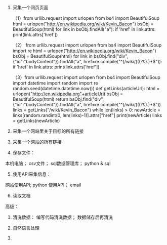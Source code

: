1. 采集一个网页页面

    （1）from urllib.request import urlopen
        from bs4 import BeautifulSoup
        html = urlopen("http://en.wikipedia.org/wiki/Kevin_Bacon") 
        bsObj = BeautifulSoup(html)
        for link in bsObj.findAll("a"):
        if 'href' in link.attrs: 
            print(link.attrs['href'])
            
     （2）  from urllib.request import urlopen 
           from bs4 import BeautifulSoup 
           import re
           html = urlopen("http://en.wikipedia.org/wiki/Kevin_Bacon")
           bsObj = BeautifulSoup(html)
           for link in bsObj.find("div", {"id":"bodyContent"}).findAll("a",
           href=re.compile("^(/wiki/)((?!:).)*$")): 
              if 'href' in link.attrs:
                print(link.attrs['href'])
                
                
      （3）from urllib.request import urlopen 
          from bs4 import BeautifulSoup 
          import datetime
          import random
          import re
          random.seed(datetime.datetime.now()) 
          def getLinks(articleUrl):
                html = urlopen("http://en.wikipedia.org"+articleUrl)
                bsObj = BeautifulSoup(html)
                return bsObj.find("div", {"id":"bodyContent"}).findAll("a",
                                    href=re.compile("^(/wiki/)((?!:).)*$"))
               links = getLinks("/wiki/Kevin_Bacon")
          while len(links) > 0:
              newArticle = links[random.randint(0, len(links)-1)].attrs["href"] 
              print(newArticle)
              links = getLinks(newArticle)

2. 采集一个网站里关于目标的所有链接

3. 采集一个网站的所有链接


4. 保存文件：

本机电脑； csv文件； sql数据管理库； python & sql



5. 使用API采集信息：

网站使用API; python 使用API； email



6. 读取文档

高级：

1. 清洗数据：
编写代码清洗数据； 数据储存后再清洗

2. 自然语言处理

3. 
